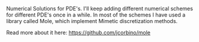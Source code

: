 Numerical Solutions for PDE's. I'll keep adding different numerical schemes for different PDE's once in a while. 
In most of the schemes I have used a library called Mole, which implement Mimetic discretization methods.

Read more about it here: https://github.com/jcorbino/mole 
